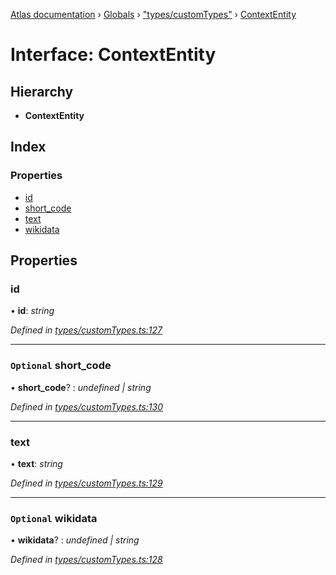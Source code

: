 [Atlas documentation](../README.md) › [Globals](../globals.md) › ["types/customTypes"](../modules/_types_customtypes_.md) › [ContextEntity](_types_customtypes_.contextentity.md)

# Interface: ContextEntity

## Hierarchy

* **ContextEntity**

## Index

### Properties

* [id](_types_customtypes_.contextentity.md#id)
* [short_code](_types_customtypes_.contextentity.md#optional-short_code)
* [text](_types_customtypes_.contextentity.md#text)
* [wikidata](_types_customtypes_.contextentity.md#optional-wikidata)

## Properties

###  id

• **id**: *string*

*Defined in [types/customTypes.ts:127](https://github.com/chronark/atlas/blob/9436253/src/types/customTypes.ts#L127)*

___

### `Optional` short_code

• **short_code**? : *undefined | string*

*Defined in [types/customTypes.ts:130](https://github.com/chronark/atlas/blob/9436253/src/types/customTypes.ts#L130)*

___

###  text

• **text**: *string*

*Defined in [types/customTypes.ts:129](https://github.com/chronark/atlas/blob/9436253/src/types/customTypes.ts#L129)*

___

### `Optional` wikidata

• **wikidata**? : *undefined | string*

*Defined in [types/customTypes.ts:128](https://github.com/chronark/atlas/blob/9436253/src/types/customTypes.ts#L128)*
